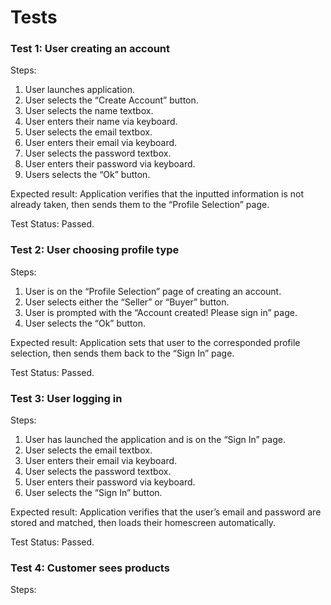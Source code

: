 # Tests

### Test 1: User creating an account

Steps:

1. User launches application.
2. User selects the “Create Account” button.
3. User selects the name textbox.
4. User enters their name via keyboard.
5. User selects the email textbox.
6. User enters their email via keyboard.
7. User selects the password textbox.
8. User enters their password via keyboard.
9. Users selects the “Ok” button.

Expected result: Application verifies that the inputted information is not already taken, then sends them to the “Profile Selection” page.

Test Status: Passed.

### Test 2: User choosing profile type

Steps:

1. User is on the “Profile Selection” page of creating an account.
2. User selects either the “Seller” or “Buyer” button.
3. User is prompted with the “Account created! Please sign in” page.
4. User selects the “Ok” button.

Expected result: Application sets that user to the corresponded profile selection, then sends them back to the “Sign In” page.

Test Status: Passed.

### Test 3: User logging in

Steps:

1. User has launched the application and is on the “Sign In” page.
2. User selects the email textbox.
3. User enters their email via keyboard.
4. User selects the password textbox.
5. User enters their password via keyboard.
6. User selects the “Sign In” button.

Expected result: Application verifies that the user’s email and password are stored and matched, then loads their homescreen automatically.

Test Status: Passed.

### Test 4: Customer sees products

Steps:

